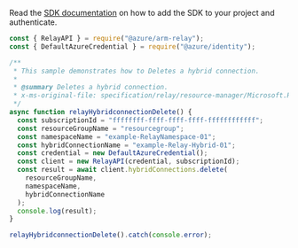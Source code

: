 Read the [SDK documentation](https://github.com/Azure/azure-sdk-for-js/blob/%40azure%2Farm-relay_3.0.1/sdk/relay/arm-relay/README.md) on how to add the SDK to your project and authenticate.

```javascript
const { RelayAPI } = require("@azure/arm-relay");
const { DefaultAzureCredential } = require("@azure/identity");

/**
 * This sample demonstrates how to Deletes a hybrid connection.
 *
 * @summary Deletes a hybrid connection.
 * x-ms-original-file: specification/relay/resource-manager/Microsoft.Relay/stable/2017-04-01/examples/HybridConnection/RelayHybridconnectionDelete.json
 */
async function relayHybridconnectionDelete() {
  const subscriptionId = "ffffffff-ffff-ffff-ffff-ffffffffffff";
  const resourceGroupName = "resourcegroup";
  const namespaceName = "example-RelayNamespace-01";
  const hybridConnectionName = "example-Relay-Hybrid-01";
  const credential = new DefaultAzureCredential();
  const client = new RelayAPI(credential, subscriptionId);
  const result = await client.hybridConnections.delete(
    resourceGroupName,
    namespaceName,
    hybridConnectionName
  );
  console.log(result);
}

relayHybridconnectionDelete().catch(console.error);
```
